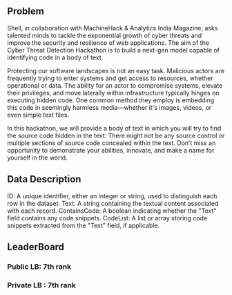 ## Problem
Shell, in collaboration with MachineHack & Analytics India Magazine, asks talented minds to tackle the exponential growth of cyber threats and improve the security and resilience of web applications. 
The aim of the Cyber Threat Detection Hackathon is to build a next-gen model capable of identifying code in a body of text. 

Protecting our software landscapes is not an easy task. Malicious actors are frequently trying to enter systems and get access to resources, whether operational or data. 
The ability for an actor to compromise systems, elevate their privileges, and move laterally within infrastructure typically hinges on executing hidden code. 
One common method they employ is embedding this code in seemingly harmless media—whether it's images, videos, or even simple text files.

 In this hackathon, we will provide a body of text in which you will try to find the source code hidden in the text. There might not be any source control or multiple sections of source code concealed within the text. 
 Don’t miss an opportunity to demonstrate your abilities, innovate, and make a name for yourself in the world. 

## Data Description
ID: A unique identifier, either an integer or string, used to distinguish each row in the dataset.
Text: A string containing the textual content associated with each record.
ContainsCode: A boolean indicating whether the "Text" field contains any code snippets.
CodeList: A list or array storing code snippets extracted from the "Text" field, if applicable.

## LeaderBoard
### Public LB: 7th rank
### Private LB : 7th rank
